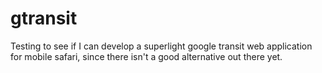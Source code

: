 gtransit
========

Testing to see if I can develop  a superlight google transit web application for mobile safari, since there isn't a good alternative out there yet.